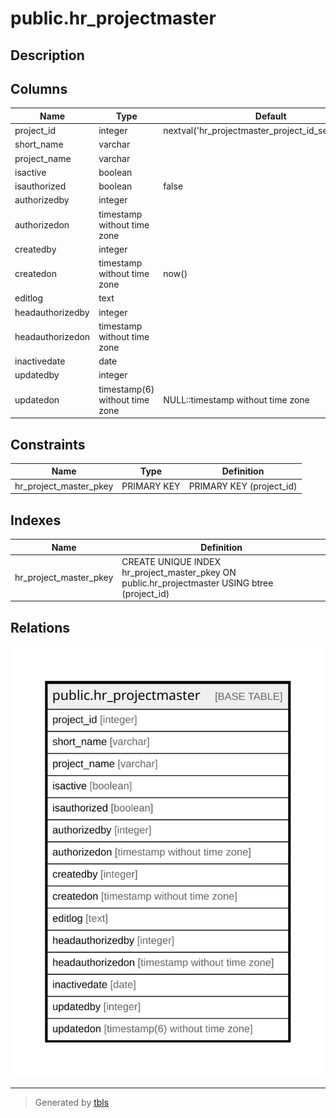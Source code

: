 # public.hr_projectmaster

## Description

## Columns

| Name | Type | Default | Nullable | Children | Parents | Comment |
| ---- | ---- | ------- | -------- | -------- | ------- | ------- |
| project_id | integer | nextval('hr_projectmaster_project_id_seq'::regclass) | false |  |  |  |
| short_name | varchar |  | false |  |  |  |
| project_name | varchar |  | true |  |  |  |
| isactive | boolean |  | true |  |  |  |
| isauthorized | boolean | false | false |  |  |  |
| authorizedby | integer |  | true |  |  |  |
| authorizedon | timestamp without time zone |  | true |  |  |  |
| createdby | integer |  | true |  |  |  |
| createdon | timestamp without time zone | now() | true |  |  |  |
| editlog | text |  | true |  |  |  |
| headauthorizedby | integer |  | true |  |  |  |
| headauthorizedon | timestamp without time zone |  | true |  |  |  |
| inactivedate | date |  | true |  |  |  |
| updatedby | integer |  | true |  |  |  |
| updatedon | timestamp(6) without time zone | NULL::timestamp without time zone | true |  |  |  |

## Constraints

| Name | Type | Definition |
| ---- | ---- | ---------- |
| hr_project_master_pkey | PRIMARY KEY | PRIMARY KEY (project_id) |

## Indexes

| Name | Definition |
| ---- | ---------- |
| hr_project_master_pkey | CREATE UNIQUE INDEX hr_project_master_pkey ON public.hr_projectmaster USING btree (project_id) |

## Relations

![er](public.hr_projectmaster.svg)

---

> Generated by [tbls](https://github.com/k1LoW/tbls)
